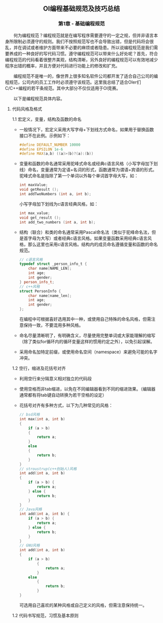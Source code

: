 ## <center>OI编程基础规范及技巧总结</center>

### <center> 第1章 - 基础编程规范

&emsp;&emsp;何为编程规范？编程规范就是在编写程序需要遵守的一定之规，但并非语言本身所限制必须遵守的规则。我们不按照规范写也不会导致出错，但是代码将会很乱，并在调试或者维护方面带来不必要的麻烦或者隐患。所以说编程规范是我们需要养成的一种良好的写代码习惯。遵守编程规范可以带来什么好处呢？首先，符合编程规范的代码看着很整齐美观，结构清晰，另外良好的编程规范可以有效地减少程序出错的概率，并且方便对代码进行功能上的修改和扩充。

&emsp;&emsp;编程规范不是唯一的，像世界上很多知名软件公司都开发了适合自己公司的编程规范，公司内的员工工作时必须遵守该规范。这里我总结了适合OIer们C/C++编程的若干条规范。其中大部分不仅仅适用于OI竞赛。

&emsp;&emsp;以下是编程规范具体内容。

1. 代码风格及格式

    1.1 宏定义，变量，结构及函数的命名

    * 一般情况下，宏定义采用大写字母+下划线方式命名，如果用于替换函数接口不在此例。示例如下：

        ```c++
        #define DEFAULT_NUMBER 10000
        #define EPSILON 1e-6
        #define MAX(a,b) ((a)>(b)?(a):(b))
        ```
    * 变量和函数的命名通常采用驼峰式命名或经典c语言风格（小写字母加下划线）命名，变量通常为定语+名词的形式，函数通常为谓语+宾语的形式。驼峰式命名是指除了第一个单词以外每个单词首字母大写，如：
        ```c++
        int maxValue;
        void getResult ();
        int addTwoNumbers (int a, int b);
        ```
        小写字母加下划线为c语言经典风格，如：
        ```c
        int max_value;
        void get_result ();
        int add_two_numbers (int a, int b);
        ```
    * 结构（联合）和类的命名通常采用Pascal命名法（类似于驼峰命名法，但是首字母为大写）或者经典c语言风格。如果变量函数采用经典c语言风格，那么这里也采用c语言风格。结构内的成员命名遵循变量和函数的命名规范。
        ```c++
        // c语言风格
        typedef struct _person_info_t {
            char name[NAME_LEN];
            int age;
            int gender;
        } person_info_t;
        // c++风格
        struct PersonInfo {
            char name[name_len];
            int age;
            int gender;
        };
        ```
        在编程中可根据喜好选用其中一种，或使用自己特殊的命名风格，但需注意保持一致，不要混用多种风格。

    * 命名尽量清晰明了，有明确含义，尽量使用完整单词或大家能理解的缩写（除了类似for循环内的循环变量这样的惯用约定之外），以免引起误解。

    * 采用命名加特定前缀，或使用命名空间（namespace）来避免可能的名字冲突。

    1.2 空行，缩进及花括号对齐

    * 利用空行来分隔意义相对独立的代码段

    * 使用空格而非tab缩进，以免在不同编辑器看到不同的缩进效果。（编辑器通常都有将tab键自动转换为若干空格的设定）

    * 花括号对齐有多种方式，以下为几种常见的风格：
        ```c++
        // bsd风格
        int max(int a, int b)
        {
            if (a > b)
            {
                return a;
            }
            else
            {
                return b;
            }
        }
        // stroustrup(c++创始人)风格
        int add(int a, int b)
        {
            if (a > b) {
                return a;
            } else {
                return b;
            }
        }
        // Java风格
        int add(int a, int b) {
            if (a > b) {
                return a;
            } else {
                return b;
            }
        }
        // GNU风格
        int add(int a, int b)
        {
            if (a > b)
                {
                    return a;
                }
            else
                {
                    return b;
                }
        }
        ```
        可选用自己喜欢的某种风格或自己定义的风格，但需注意保持统一。

    1.2 代码书写规范，习惯及基本原则